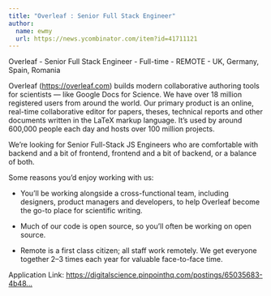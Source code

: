 ```yaml
---
title: "Overleaf : Senior Full Stack Engineer"
author:
  name: ewmy
  url: https://news.ycombinator.com/item?id=41711121
---
```

Overleaf - Senior Full Stack Engineer - Full-time - REMOTE - UK, Germany, Spain, Romania

Overleaf (<a href="https:&#x2F;&#x2F;overleaf.com" rel="nofollow">https:&#x2F;&#x2F;overleaf.com</a>) builds modern collaborative authoring tools for scientists — like Google Docs for Science. We have over 18 million registered users from around the world. Our primary product is an online, real-time collaborative editor for papers, theses, technical reports and other documents written in the LaTeX markup language. It’s used by around 600,000 people each day and hosts over 100 million projects.

We’re looking for Senior Full-Stack JS Engineers who are comfortable with backend and a bit of frontend, frontend and a bit of backend, or a balance of both.

Some reasons you’d enjoy working with us:

- You’ll be working alongside a cross-functional team, including designers, product managers and developers, to help Overleaf become the go-to place for scientific writing.

- Much of our code is open source, so you’ll often be working on open source.

- Remote is a first class citizen; all staff work remotely. We get everyone together 2–3 times each year for valuable face-to-face time.

Application Link: <a href="https:&#x2F;&#x2F;digitalscience.pinpointhq.com&#x2F;postings&#x2F;65035683-4b48-45b7-a012-eb791c250a5a?utm_medium=job_board&amp;utm_source=hn" rel="nofollow">https:&#x2F;&#x2F;digitalscience.pinpointhq.com&#x2F;postings&#x2F;65035683-4b48...</a>
<JobApplication />
